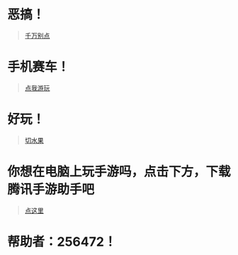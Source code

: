 # 恶搞！
> [千万别点](https://theklkklk.github.io/千万别点.vbs)
# 手机赛车！
> [点我游玩](http://h.4399.com/play/194955.htm)
# 好玩！
> [切水果](http://www.yyyweb.com/demo/fruit-ninja/index.html)
# 你想在电脑上玩手游吗，点击下方，下载腾讯手游助手吧
> [点这里](http://gamedown.jiamianjia.com/)
# 帮助者：256472！
